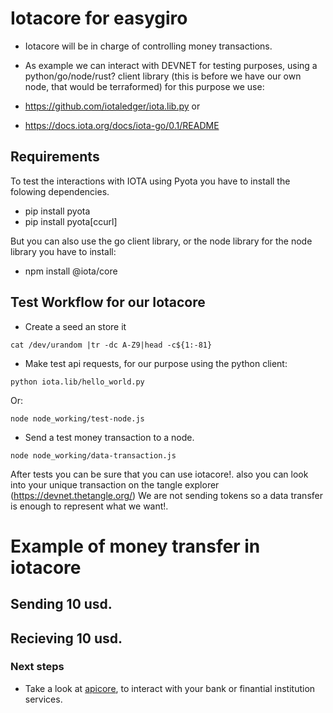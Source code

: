 # Iotacore for easygiro


* Iotacore will be in charge of controlling money transactions. 

* As example we can interact with DEVNET for testing purposes, using a python/go/node/rust? client library 
(this is before we have our own node, that would be terraformed) for this purpose 
we use: 
* https://github.com/iotaledger/iota.lib.py or 
* https://docs.iota.org/docs/iota-go/0.1/README


## Requirements 

To test the interactions with IOTA using Pyota you have to install
the folowing dependencies. 

* pip install pyota
* pip install pyota[ccurl]

But you can also use the go client library, or the node library
for the node library you have to install:

* npm install @iota/core


## Test Workflow for our Iotacore 

* Create a seed an store it

```
cat /dev/urandom |tr -dc A-Z9|head -c${1:-81} 
```
* Make test api requests, for our purpose using the python client:

```
python iota.lib/hello_world.py
```
Or: 

```
node node_working/test-node.js
```

* Send a test money transaction to a node. 

```
node node_working/data-transaction.js
```

After tests you can be sure that you can use iotacore!.
also you can look into your unique transaction on the tangle explorer (https://devnet.thetangle.org/)
We are not sending tokens so a data transfer is enough to represent what we want!. 

# Example of money transfer in iotacore 

## Sending 10 usd.
 
## Recieving 10 usd. 


### Next steps

* Take a look at [apicore](/apicore/README.md), to interact with your bank or finantial institution services. 


